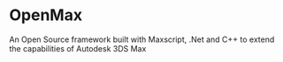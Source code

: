 OpenMax
=======

An Open Source framework built with Maxscript, .Net and C++ to extend the capabilities of Autodesk 3DS Max
